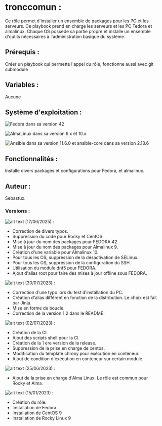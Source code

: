 # **tronccomun** :

Ce rôle permet d'installer un ensemble de packages pour les PC et les serveurs.
Ce playbook prend en charge les serveurs et les PC Fedora et almalinux.
Chaque OS possède sa partie propre et installe un ensemble d'outils nécessaires à l'administration basique du système.


## **Prérequis** :
Créer un playbook qui permette l'appel du rôle, fonctionne aussi avec git submodule

## **Variables** :

Aucune

## **Système d'exploitation** :

![Fedora](https://img.shields.io/badge/Fedora-294172?style=for-the-badge&logo=fedora&logoColor=white) dans sa version 42

![AlmaLinux](https://img.shields.io/badge/AlmaLinux-0078D6?style=for-the-badge&logo=linux&logoColor=black) dans sa version 9.x et 10.x

![Ansible](https://img.shields.io/badge/ansible-%231A1918.svg?style=for-the-badge&logo=ansible&logoColor=white) dans sa version 11.6.0 et ansible-core dans sa version 2.18.6 

## **Fonctionnalités** :

Installe divers packages et configurations pour Fedora, et almalinux.

## **Auteur** :
Sebastux.

### **Versions** :

![alt text](https://img.shields.io/badge/version-v1.4.0-brightgreen.svg "Logo Version") (17/06/2025) :
- Correction de divers typos.
- Suppression du code pour Rocky et CentOS.
- Mise à jour du nom des packages pour FEDORA 42.
- Mise à jour du nom des packages pour Almalinux 9.
- Création d'une variable pour Almalinux 10.
- Pour tous les OS, suppression de la désactivation de SELinux.
- Pour tous les OS, suppression de la configuration du SSH.
- Utilisation du module dnf5 pour FEDORA.
- Ajout d'alias root pour faire des mises à jour offline sous FEDORA.

![alt text](https://img.shields.io/badge/version-v1.3.0-brightgreen.svg "Logo Version") (30/07/2023) :
- Correction d'une typo lors du test d'installation du PC.
- Création d'alias différent en fonction de la distribution. Le choix est fait par Jinja.
- Mise en forme de boucle.
- Correction de la version 1.2 dans le README.

![alt text](https://img.shields.io/badge/version-v1.2.0-brightgreen.svg "Logo Version") (02/07/2023) :

- Création de la CI.
- Ajout des scripts shell pour la CI.
- Création de la 1 ère version de la release.
- Suppression de la prise en charge de centos.
- Modification du template chrony pour exécution en conteneur.
- Ajout de condition d'exécution en conteneur sur certain module.

![alt text](https://img.shields.io/badge/version-v1.1.0-brightgreen.svg "Logo Version") (25/06/2023) :

- Ajout de la prise en charge d'Alma Linux. Le rôle est commun pour Rocky et Alma.

![alt text](https://img.shields.io/badge/version-v1.0.0-brightgreen.svg "Logo Version") (15/01/2023) :

  - Création du rôle.
  - Installation de Fedora
  - Installation de CentOS 9
  - Installation de Rocky Linux 9

